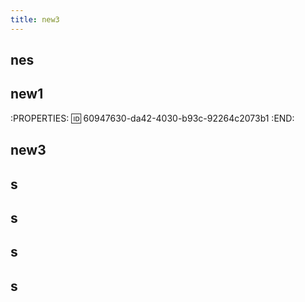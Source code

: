 ```yaml
---
title: new3
---
```


## nes
##
## new1
:PROPERTIES:
:id: 60947630-da42-4030-b93c-92264c2073b1
:END:
## new3
##
## s
## s
## s
##
## s
